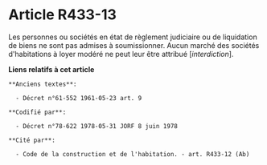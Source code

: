 # Article R433-13

Les personnes ou sociétés en état de règlement judiciaire ou de liquidation de biens ne sont pas admises à soumissionner.
Aucun marché des sociétés d'habitations à loyer modéré ne peut leur être attribué [*interdiction*].

**Liens relatifs à cet article**

	**Anciens textes**:

	  - Décret n°61-552 1961-05-23 art. 9

	**Codifié par**:

	  - Décret n°78-622 1978-05-31 JORF 8 juin 1978

	**Cité par**:

	  - Code de la construction et de l'habitation. - art. R433-12 (Ab)
